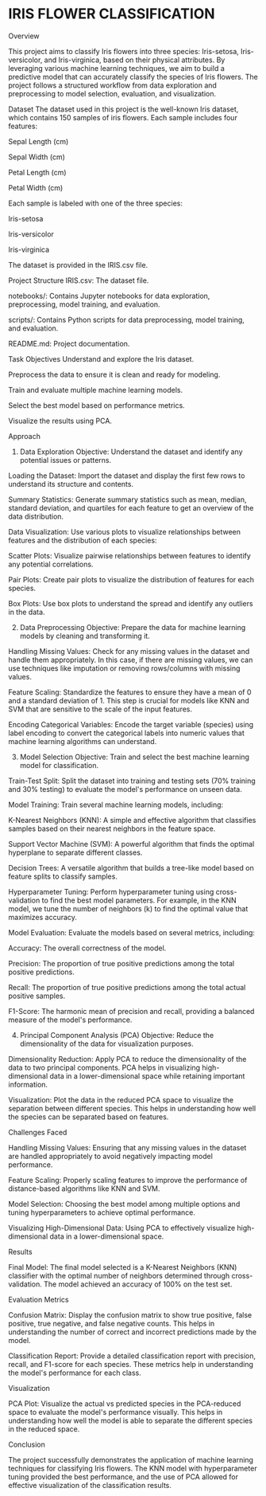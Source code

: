 # IRIS FLOWER CLASSIFICATION
Overview

This project aims to classify Iris flowers into three species: Iris-setosa, Iris-versicolor, and Iris-virginica, based on their physical attributes. By leveraging various machine learning techniques, we aim to build a predictive model that can accurately classify the species of Iris flowers. The project follows a structured workflow from data exploration and preprocessing to model selection, evaluation, and visualization.

Dataset
The dataset used in this project is the well-known Iris dataset, which contains 150 samples of iris flowers. Each sample includes four features:

Sepal Length (cm)

Sepal Width (cm)

Petal Length (cm)

Petal Width (cm)

Each sample is labeled with one of the three species:

Iris-setosa

Iris-versicolor

Iris-virginica

The dataset is provided in the IRIS.csv file.

Project Structure
IRIS.csv: The dataset file.

notebooks/: Contains Jupyter notebooks for data exploration, preprocessing, model training, and evaluation.

scripts/: Contains Python scripts for data preprocessing, model training, and evaluation.

README.md: Project documentation.

Task Objectives
Understand and explore the Iris dataset.

Preprocess the data to ensure it is clean and ready for modeling.

Train and evaluate multiple machine learning models.

Select the best model based on performance metrics.

Visualize the results using PCA.

Approach
1. Data Exploration
Objective: Understand the dataset and identify any potential issues or patterns.

Loading the Dataset: Import the dataset and display the first few rows to understand its structure and contents.

Summary Statistics: Generate summary statistics such as mean, median, standard deviation, and quartiles for each feature to get an overview of the data distribution.

Data Visualization: Use various plots to visualize relationships between features and the distribution of each species:

Scatter Plots: Visualize pairwise relationships between features to identify any potential correlations.

Pair Plots: Create pair plots to visualize the distribution of features for each species.

Box Plots: Use box plots to understand the spread and identify any outliers in the data.

2. Data Preprocessing
Objective: Prepare the data for machine learning models by cleaning and transforming it.

Handling Missing Values: Check for any missing values in the dataset and handle them appropriately. In this case, if there are missing values, we can use techniques like imputation or removing rows/columns with missing values.

Feature Scaling: Standardize the features to ensure they have a mean of 0 and a standard deviation of 1. This step is crucial for models like KNN and SVM that are sensitive to the scale of the input features.

Encoding Categorical Variables: Encode the target variable (species) using label encoding to convert the categorical labels into numeric values that machine learning algorithms can understand.

3. Model Selection
Objective: Train and select the best machine learning model for classification.

Train-Test Split: Split the dataset into training and testing sets (70% training and 30% testing) to evaluate the model's performance on unseen data.

Model Training: Train several machine learning models, including:

K-Nearest Neighbors (KNN): A simple and effective algorithm that classifies samples based on their nearest neighbors in the feature space.

Support Vector Machine (SVM): A powerful algorithm that finds the optimal hyperplane to separate different classes.

Decision Trees: A versatile algorithm that builds a tree-like model based on feature splits to classify samples.

Hyperparameter Tuning: Perform hyperparameter tuning using cross-validation to find the best model parameters. For example, in the KNN model, we tune the number of neighbors (k) to find the optimal value that maximizes accuracy.

Model Evaluation: Evaluate the models based on several metrics, including:

Accuracy: The overall correctness of the model.

Precision: The proportion of true positive predictions among the total positive predictions.

Recall: The proportion of true positive predictions among the total actual positive samples.

F1-Score: The harmonic mean of precision and recall, providing a balanced measure of the model's performance.

4. Principal Component Analysis (PCA)
Objective: Reduce the dimensionality of the data for visualization purposes.

Dimensionality Reduction: Apply PCA to reduce the dimensionality of the data to two principal components. PCA helps in visualizing high-dimensional data in a lower-dimensional space while retaining important information.

Visualization: Plot the data in the reduced PCA space to visualize the separation between different species. This helps in understanding how well the species can be separated based on features.

Challenges Faced

Handling Missing Values: Ensuring that any missing values in the dataset are handled appropriately to avoid negatively impacting model performance.

Feature Scaling: Properly scaling features to improve the performance of distance-based algorithms like KNN and SVM.

Model Selection: Choosing the best model among multiple options and tuning hyperparameters to achieve optimal performance.

Visualizing High-Dimensional Data: Using PCA to effectively visualize high-dimensional data in a lower-dimensional space.

Results

Final Model: The final model selected is a K-Nearest Neighbors (KNN) classifier with the optimal number of neighbors determined through cross-validation. The model achieved an accuracy of 100% on the test set.

Evaluation Metrics

Confusion Matrix: Display the confusion matrix to show true positive, false positive, true negative, and false negative counts. This helps in understanding the number of correct and incorrect predictions made by the model.

Classification Report: 
Provide a detailed classification report with precision, recall, and F1-score for each species. These metrics help in understanding the model's performance for each class.

Visualization

PCA Plot: Visualize the actual vs predicted species in the PCA-reduced space to evaluate the model's performance visually. This helps in understanding how well the model is able to separate the different species in the reduced space.

Conclusion

The project successfully demonstrates the application of machine learning techniques for classifying Iris flowers. The KNN model with hyperparameter tuning provided the best performance, and the use of PCA allowed for effective visualization of the classification results.



